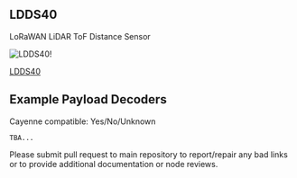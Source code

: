 ## LDDS40

LoRaWAN LiDAR ToF Distance Sensor

![LDDS40!](https://www.dragino.com/media/k2/items/cache/269b36e876e375e05083f78293992209_L.jpg)

[LDDS40](https://www.dragino.com/products/distance-level-sensor/item/240-llds40.html)

## Example Payload Decoders
Cayenne compatible: Yes/No/Unknown

```
TBA...
```

Please submit pull request to main repository to report/repair any bad links or to provide additional documentation or node reviews.
